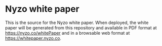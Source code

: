 # Nyzo white paper

This is the source for the Nyzo white paper. When deployed, the white paper will be generated from this repository and available in PDF format at https://nyzo.co/whitePaper and in a browsable web format at https://whitepaper.nyzo.co.
